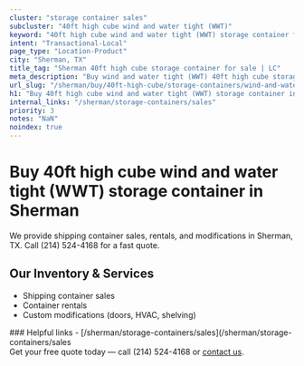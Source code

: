 ```yaml
---
cluster: "storage container sales"
subcluster: "40ft high cube wind and water tight (WWT)"
keyword: "40ft high cube wind and water tight (WWT) storage container for sale Sherman, TX"
intent: "Transactional-Local"
page_type: "Location-Product"
city: "Sherman, TX"
title_tag: "Sherman 40ft high cube storage container for sale | LC"
meta_description: "Buy wind and water tight (WWT) 40ft high cube storage container sale with local delivery in Sherman, TX. LC Container — local Since 2003. Request a fast quote today."
url_slug: "/sherman/buy/40ft-high-cube/storage-containers/wind-and-water-tight-wwt"
h1: "Buy 40ft high cube wind and water tight (WWT) storage container in Sherman"
internal_links: "/sherman/storage-containers/sales"
priority: 3
notes: "NaN"
noindex: true
---
```


# Buy 40ft high cube wind and water tight (WWT) storage container in Sherman

We provide shipping container sales, rentals, and modifications in Sherman, TX. Call (214) 524-4168 for a fast quote.

## Our Inventory & Services
- Shipping container sales
- Container rentals
- Custom modifications (doors, HVAC, shelving)

<div data-section="internal-links">
### Helpful links
- [/sherman/storage-containers/sales](/sherman/storage-containers/sales
</div>

<div data-section="cta">
Get your free quote today — call (214) 524-4168 or <a href="/contact">contact us</a>.
</div>

<script type="application/ld+json">{"@context":"https://schema.org","@type":"FAQPage","mainEntity":[{"@type":"Question","name":"How much does delivery cost in Sherman, TX?","acceptedAnswer":{"@type":"Answer","text":"Delivery costs vary by distance and container size. Most deliveries in Sherman, TX range from $150-$300. Call (214) 524-4168 for an exact quote based on your specific location."}},{"@type":"Question","name":"Do you offer financing or payment plans?","acceptedAnswer":{"@type":"Answer","text":"We accept major credit cards, checks, and can discuss commercial terms for bulk purchases. Call (214) 524-4168 to discuss options."}},{"@type":"Question","name":"Can you customize containers in Sherman, TX?","acceptedAnswer":{"@type":"Answer","text":"Yes — we perform modifications like doors, HVAC, insulation, and shelving. Request a custom quote at (214) 524-4168 or via our contact form."}}]}</script>
